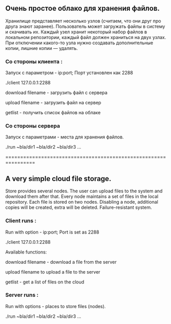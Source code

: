 ## Очень простое облако для хранения файлов.

Хранилище представляет несколько узлов (считаем, что они друг про друга знают заранее). Пользователь может загружать файлы в систему и скачивать их.
Каждый узел хранит некоторый набор файлов в локальном репозитории, каждый файл должен храниться на двух узлах.
При отключении какого-то узла нужно создавать дополнительные копии, лишние копии — удалять. 

### Со стороны клиента :
Запуск с параметром - ip:port; Порт установлен как 2288

./client 127.0.0.1:2288

 
download filename - загрузить файл с сервера 

upload filename - загрузить файл на сервер

getlist - получить список файлов на облаке

### Со стороны сервера 
Запуск с параметрами - места для хранения файлов.

./run ~bla/dir1 ~bla/dir2 ~bla/dir3 ...

================================================================

## A very simple cloud file storage.

Store provides several nodes. The user can upload files to the system and download them after that.
Every node maintains a set of files in the local repository. Each file is stored on two nodes.
Disabling a node, additional copies will be created, extra will be deleted. Failure-resistant system.

### Client runs :
Run with option - ip:port; Port is set as 2288

./client 127.0.0.1:2288

Available functions:

download filename - download a file from the server 

upload filename to upload a file to the server

getlist - get a list of files on the cloud

### Server runs : 
Run with options - places to store files (nodes).

./run ~bla/dir1 ~bla/dir2 ~bla/dir3 ...
